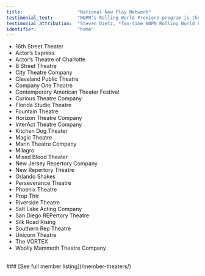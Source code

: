 ```yaml
---
title:                    "National New Play Network"
testimonial_text:         "NNPN’s Rolling World Premiere program is the only – the only program of its kind that offers this chance to playwrights, their plays, and the larger theater community as a whole."
testimonial_attribution:  "Steven Dietz, *Two-time NNPN Rolling World Premiere Playwright*"
identifier:               "home"
---
```


- 16th Street Theater
- Actor’s Express
- Actor’s Theatre of Charlotte
- B Street Theatre
- City Theatre Company
- Cleveland Public Theatre
- Company One Theatre
- Contemporary American Theater Festival
- Curious Theatre Company
- Florida Studio Theatre
- Fountain Theatre
- Horizon Theatre Company
- InterAct Theatre Company
- Kitchen Dog Theater
- Magic Theatre
- Marin Theatre Company
- Milagro
- Mixed Blood Theater
- New Jersey Repertory Company
- New Repertory Theatre
- Orlando Shakes
- Perseverance Theatre
- Phoenix Theatre
- Prop Thtr
- Riverside Theatre
- Salt Lake Acting Company
- San Diego REPertory Theatre
- Silk Road Rising
- Southern Rep Theatre
- Unicorn Theatre
- The VORTEX
- Woolly Mammoth Theatre Company
<br />
### [See full member listing](/member-theaters/)

